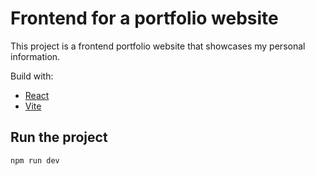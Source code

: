 # Frontend for a portfolio website

This project is a frontend portfolio website that showcases my personal information.

Build with:

- [React](https://react.dev/learn)
- [Vite](https://vitejs.dev/guide/)

## Run the project

```js
npm run dev
```
